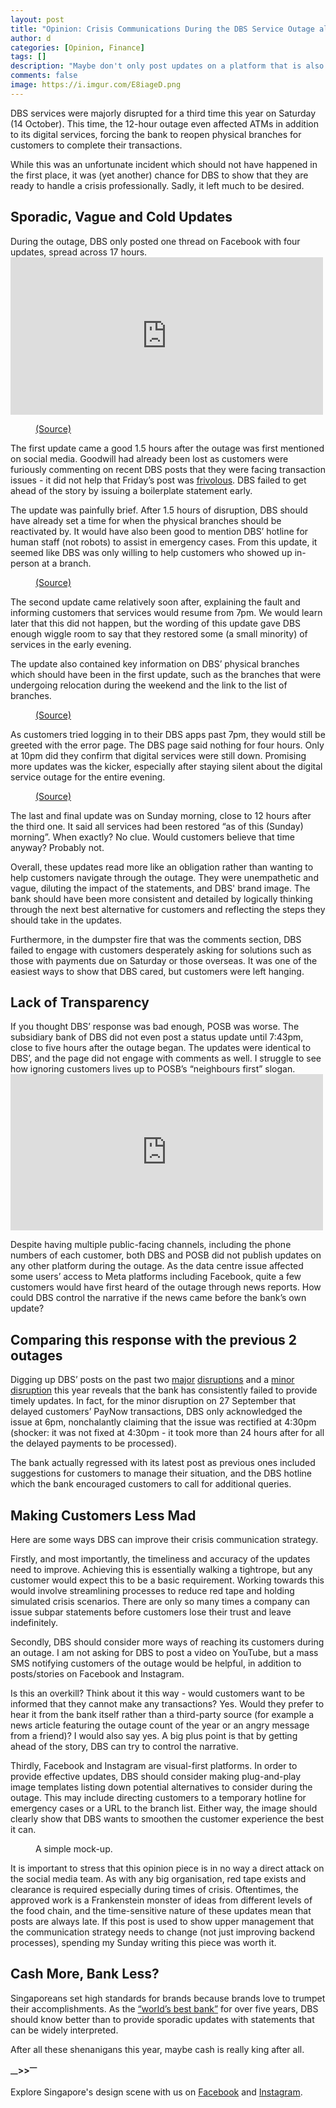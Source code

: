 ```yaml
---
layout: post
title: "Opinion: Crisis Communications During the DBS Service Outage also Fumbled"
author: d
categories: [Opinion, Finance]
tags: []
description: "Maybe don't only post updates on a platform that is also down?"
comments: false
image: https://i.imgur.com/E8iageD.png
---
```


DBS services were majorly disrupted for a third time this year on Saturday (14 October). This time, the 12-hour outage even affected ATMs in addition to its digital services, forcing the bank to reopen physical branches for customers to complete their transactions.

While this was an unfortunate incident which should not have happened in the first place, it was (yet another) chance for DBS to show that they are ready to handle a crisis professionally. Sadly, it left much to be desired. 

<h2>Sporadic, Vague and Cold Updates</h2>
During the outage, DBS only posted one thread on Facebook with four updates, spread across 17 hours.

<iframe src="https://www.facebook.com/plugins/post.php?href=https%3A%2F%2Fwww.facebook.com%2Fdbs.sg%2Fposts%2Fpfbid02sXLuDiPE6bXxcs36t2HfU6Fsg4jqZWeEBZ3bms7rXRSf3tg23Bz9CLM5JfuM9bNkl&show_text=true&width=500" width="500" height="252" style="border:none;overflow:hidden" scrolling="no" frameborder="0" allowfullscreen="true" allow="autoplay; clipboard-write; encrypted-media; picture-in-picture; web-share"></iframe>

<figure>
<img src="https://i.imgur.com/kaQaQG5.png" alt="">
<figcaption><a href="https://www.facebook.com/dbs.sg/posts/pfbid02sXLuDiPE6bXxcs36t2HfU6Fsg4jqZWeEBZ3bms7rXRSf3tg23Bz9CLM5JfuM9bNkl" target="_blank">(Source)</a></figcaption>
</figure>

The first update came a good 1.5 hours after the outage was first mentioned on social media. Goodwill had already been lost as customers were furiously commenting on recent DBS posts that they were facing transaction issues - it did not help that Friday’s post was <a href="https://www.facebook.com/watch/?v=225331557215724" target="_blank">frivolous</a>. DBS failed to get ahead of the story by issuing a boilerplate statement early. 

The update was painfully brief. After 1.5 hours of disruption, DBS should have already set a time for when the physical branches should be reactivated by. It would have also been good to mention DBS’ hotline for human staff (not robots) to assist in emergency cases. From this update, it seemed like DBS was only willing to help customers who showed up in-person at a branch. 

<figure>
<img src="https://i.imgur.com/cFVC7IY.png" alt="">
<figcaption><a href="https://www.facebook.com/dbs.sg/posts/pfbid02sXLuDiPE6bXxcs36t2HfU6Fsg4jqZWeEBZ3bms7rXRSf3tg23Bz9CLM5JfuM9bNkl" target="_blank">(Source)</a></figcaption>
</figure>

The second update came relatively soon after, explaining the fault and informing customers that services would resume from 7pm. We would learn later that this did not happen, but the wording of this update gave DBS enough wiggle room to say that they restored some (a small minority) of services in the early evening. 

The update also contained key information on DBS’ physical branches which should have been in the first update, such as the branches that were undergoing relocation during the weekend and the link to the list of branches.

<figure>
<img src="https://i.imgur.com/SOEbAay.png" alt="">
<figcaption><a href="https://www.facebook.com/dbs.sg/posts/pfbid02sXLuDiPE6bXxcs36t2HfU6Fsg4jqZWeEBZ3bms7rXRSf3tg23Bz9CLM5JfuM9bNkl" target="_blank">(Source)</a></figcaption>
</figure>

As customers tried logging in to their DBS apps past 7pm, they would still be greeted with the error page. The DBS page said nothing for four hours. Only at 10pm did they confirm that digital services were still down. Promising more updates was the kicker, especially after staying silent about the digital service outage for the entire evening. 

<figure>
<img src="https://i.imgur.com/y9jwv0f.png" alt="">
<figcaption><a href="https://www.facebook.com/dbs.sg/posts/pfbid02sXLuDiPE6bXxcs36t2HfU6Fsg4jqZWeEBZ3bms7rXRSf3tg23Bz9CLM5JfuM9bNkl" target="_blank">(Source)</a></figcaption>
</figure>

The last and final update was on Sunday morning, close to 12 hours after the third one. It said all services had been restored “as of this (Sunday) morning”. When exactly? No clue. Would customers believe that time anyway? Probably not. 

Overall, these updates read more like an obligation rather than wanting to help customers navigate through the outage. They were unempathetic and vague, diluting the impact of the statements, and DBS' brand image. The bank should have been more consistent and detailed by logically thinking through the next best alternative for customers and reflecting the steps they should take in the updates.

Furthermore, in the dumpster fire that was the comments section, DBS failed to engage with customers desperately asking for solutions such as those with payments due on Saturday or those overseas. It was one of the easiest ways to show that DBS cared, but customers were left hanging. 

<h2>Lack of Transparency</h2> 
If you thought DBS’ response was bad enough, POSB was worse. The subsidiary bank of DBS did not even post a status update until 7:43pm, close to five hours after the outage began. The updates were identical to DBS’, and the page did not engage with comments as well. I struggle to see how ignoring customers lives up to POSB’s “neighbours first” slogan.

<iframe src="https://www.facebook.com/plugins/post.php?href=https%3A%2F%2Fwww.facebook.com%2FPOSB%2Fposts%2Fpfbid0tw9GQjaaskkTCPX3kwebWGp5sKbgAmxkum3De1TguTfgeaYFrDSYNKrYzXCsLRo4l&show_text=true&width=500" width="500" height="250" style="border:none;overflow:hidden" scrolling="no" frameborder="0" allowfullscreen="true" allow="autoplay; clipboard-write; encrypted-media; picture-in-picture; web-share"></iframe>

Despite having multiple public-facing channels, including the phone numbers of each customer, both DBS and POSB did not publish updates on any other platform during the outage. As the data centre issue affected some users’ access to Meta platforms including Facebook, quite a few customers would have first heard of the outage through news reports. How could DBS control the narrative if the news came before the bank’s own update?

<h2>Comparing this response with the previous 2 outages</h2> 
Digging up DBS’ posts on the past two <a href="https://www.facebook.com/dbs.sg/posts/pfbid02nDrbEpWz8iALBj1bkVwLn6eXe1cYGAVcaGWqRzqgG3TSeVuYqVVcUh3KUv7sceel" target="_blank">major</a> <a href="https://www.facebook.com/dbs.sg/posts/pfbid02EVwo8f2jZhknahTLR7AgU42rfXHEDeNBmW7Nx8LHCLcz4SgqecNXxUBoJzidH7ZWl" target="_blank">disruptions</a> and a <a href="https://www.facebook.com/dbs.sg/posts/pfbid02C2Z1WZ4ecbdt488nFKqNSnsdYu1eeacSmNu1sfxvtjESHVF6UFgbMRJjuQQjpJHyl" target="_blank">minor disruption</a> this year reveals that the bank has consistently failed to provide timely updates. In fact, for the minor disruption on 27 September that delayed customers’ PayNow transactions, DBS only acknowledged the issue at 6pm, nonchalantly claiming that the issue was rectified at 4:30pm (shocker: it was not fixed at 4:30pm - it took more than 24 hours after for all the delayed payments to be processed).

The bank actually regressed with its latest post as previous ones included suggestions for customers to manage their situation, and the DBS hotline which the bank encouraged customers to call for additional queries.

<h2>Making Customers Less Mad</h2> 
Here are some ways DBS can improve their crisis communication strategy. 

Firstly, and most importantly, the timeliness and accuracy of the updates need to improve. Achieving this is essentially walking a tightrope, but any customer would expect this to be a basic requirement. Working towards this would involve streamlining processes to reduce red tape and holding simulated crisis scenarios. There are only so many times a company can issue subpar statements before customers lose their trust and leave indefinitely. 

Secondly, DBS should consider more ways of reaching its customers during an outage. I am not asking for DBS to post a video on YouTube, but a mass SMS notifying customers of the outage would be helpful, in addition to posts/stories on Facebook and Instagram. 

Is this an overkill? Think about it this way - would customers want to be informed that they cannot make any transactions? Yes. Would they prefer to hear it from the bank itself rather than a third-party source (for example a news article featuring the outage count of the year or an angry message from a friend)? I would also say yes. A big plus point is that by getting ahead of the story, DBS can try to control the narrative.

Thirdly, Facebook and Instagram are visual-first platforms. In order to provide effective updates, DBS should consider making plug-and-play image templates listing down potential alternatives to consider during the outage. This may include directing customers to a temporary hotline for emergency cases or a URL to the branch list. Either way, the image should clearly show that DBS wants to smoothen the customer experience the best it can.

<figure>
<img src="https://i.imgur.com/NZMdTFu.png" alt="">
<figcaption>A simple mock-up.</figcaption>
</figure>

It is important to stress that this opinion piece is in no way a direct attack on the social media team. As with any big organisation, red tape exists and clearance is required especially during times of crisis. Oftentimes, the approved work is a Frankenstein monster of ideas from different levels of the food chain, and the time-sensitive nature of these updates mean that posts are always late. If this post is used to show upper management that the communication strategy needs to change (not just improving backend processes), spending my Sunday writing this piece was worth it.  

<h2>Cash More, Bank Less?</h2> 
Singaporeans set high standards for brands because brands love to trumpet their accomplishments. As the <a href="https://www.dbs.com/newsroom/DBS_named_Worlds_Best_Bank_for_fifth_year_running#:~:text=Singapore%2C%20Hong%20Kong%2C%20Indonesia%2C,magazine's%20top%20accolade%20since%202018" target="_blank">“world’s best bank”</a> for over five years, DBS should know better than to provide sporadic updates with statements that can be widely interpreted. 

After all these shenanigans this year, maybe cash is really king after all.

<strong><sub>—</sub>><sub></sub>><sup>—</sup></strong>

Explore Singapore's design scene with us on <a href="https://www.facebook.com/designinsingapore/">Facebook</a> and <a href="https://www.instagram.com/designinsingapore/">Instagram</a>. 
